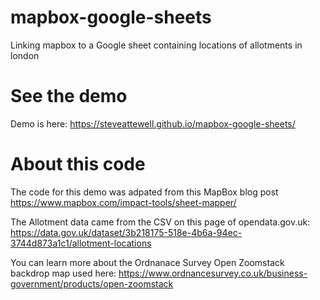# mapbox-google-sheets
Linking mapbox to a Google sheet containing locations of allotments in london

# See the demo

Demo is here: https://steveattewell.github.io/mapbox-google-sheets/

# About this code
The code for this demo was adpated from this MapBox blog post https://www.mapbox.com/impact-tools/sheet-mapper/

The Allotment data came from the CSV on this page of opendata.gov.uk: https://data.gov.uk/dataset/3b218175-518e-4b6a-94ec-3744d873a1c1/allotment-locations

You can learn more about the Ordnanace Survey Open Zoomstack backdrop map used here: https://www.ordnancesurvey.co.uk/business-government/products/open-zoomstack
